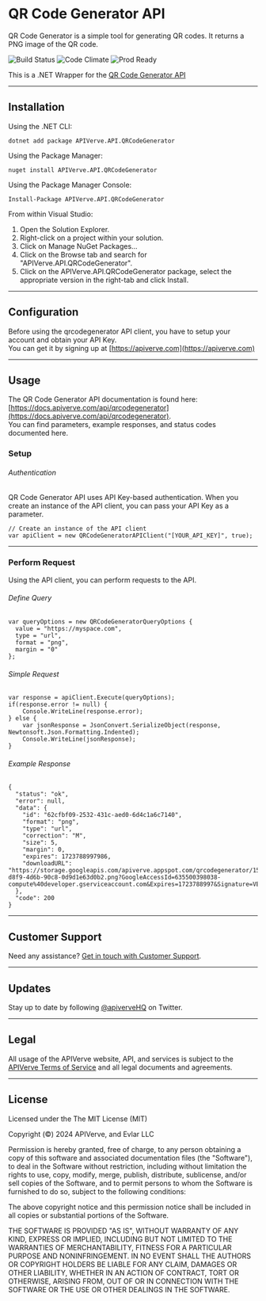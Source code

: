 QR Code Generator API
============

QR Code Generator is a simple tool for generating QR codes. It returns a PNG image of the QR code.

![Build Status](https://img.shields.io/badge/build-passing-green)
![Code Climate](https://img.shields.io/badge/maintainability-B-purple)
![Prod Ready](https://img.shields.io/badge/production-ready-blue)

This is a .NET Wrapper for the [QR Code Generator API](https://apiverve.com/marketplace/api/qrcodegenerator)

---

## Installation

Using the .NET CLI:
```
dotnet add package APIVerve.API.QRCodeGenerator
```

Using the Package Manager:
```
nuget install APIVerve.API.QRCodeGenerator
```

Using the Package Manager Console:
```
Install-Package APIVerve.API.QRCodeGenerator
```

From within Visual Studio:

1. Open the Solution Explorer.
2. Right-click on a project within your solution.
3. Click on Manage NuGet Packages...
4. Click on the Browse tab and search for "APIVerve.API.QRCodeGenerator".
5. Click on the APIVerve.API.QRCodeGenerator package, select the appropriate version in the right-tab and click Install.


---

## Configuration

Before using the qrcodegenerator API client, you have to setup your account and obtain your API Key.  
You can get it by signing up at [https://apiverve.com](https://apiverve.com)

---

## Usage

The QR Code Generator API documentation is found here: [https://docs.apiverve.com/api/qrcodegenerator](https://docs.apiverve.com/api/qrcodegenerator).  
You can find parameters, example responses, and status codes documented here.

### Setup

###### Authentication
QR Code Generator API uses API Key-based authentication. When you create an instance of the API client, you can pass your API Key as a parameter.

```
// Create an instance of the API client
var apiClient = new QRCodeGeneratorAPIClient("[YOUR_API_KEY]", true);
```

---


### Perform Request
Using the API client, you can perform requests to the API.

###### Define Query

```
var queryOptions = new QRCodeGeneratorQueryOptions {
  value = "https://myspace.com",
  type = "url",
  format = "png",
  margin = "0"
};
```

###### Simple Request

```
var response = apiClient.Execute(queryOptions);
if(response.error != null) {
	Console.WriteLine(response.error);
} else {
    var jsonResponse = JsonConvert.SerializeObject(response, Newtonsoft.Json.Formatting.Indented);
    Console.WriteLine(jsonResponse);
}
```

###### Example Response

```
{
  "status": "ok",
  "error": null,
  "data": {
    "id": "62cfbf09-2532-431c-aed0-6d4c1a6c7140",
    "format": "png",
    "type": "url",
    "correction": "M",
    "size": 5,
    "margin": 0,
    "expires": 1723788997986,
    "downloadURL": "https://storage.googleapis.com/apiverve.appspot.com/qrcodegenerator/157c42c1-d8f9-4d6b-90c8-0d9d1e63d0b2.png?GoogleAccessId=635500398038-compute%40developer.gserviceaccount.com&Expires=1723788997&Signature=VEa1VkikAPtd7MAsC7DyiQwj5RtLxh9IC063Cz8eAafaJ9NuZ1zm5F1Eq4ukM%2FPWES5ro%2BU2mgDKHEPoNXQHWBeEgIK7E1JjUMZJaY%2BrgIYnv7dViAnbNmcd6T%2BayBy9Ewv62kE7hRoHWHmmQM8tOsJxExo7KiXoW6qnz8ldm4brkSVvo3Jop6nAMOGptq2oo0PjWOhG0oYGJ0TWjyNBwWQg5t8pK%2BdarCZwfM8JHViQSgVZBIsdiu%2FNBe64U1Jx%2FKoRdY8gpjyt4b01vqP1tZ0erdQmk%2FLJOjJB9EzoftaHQ8rRw7MkVkFqxiFhdRHp9qHu51Ga2Lm2ctUUsJO%2Fpw%3D%3D"
  },
  "code": 200
}
```

---

## Customer Support

Need any assistance? [Get in touch with Customer Support](https://apiverve.com/contact).

---

## Updates
Stay up to date by following [@apiverveHQ](https://twitter.com/apiverveHQ) on Twitter.

---

## Legal

All usage of the APIVerve website, API, and services is subject to the [APIVerve Terms of Service](https://apiverve.com/terms) and all legal documents and agreements.

---

## License
Licensed under the The MIT License (MIT)

Copyright (&copy;) 2024 APIVerve, and Evlar LLC

Permission is hereby granted, free of charge, to any person obtaining a copy of this software and associated documentation files (the "Software"), to deal in the Software without restriction, including without limitation the rights to use, copy, modify, merge, publish, distribute, sublicense, and/or sell copies of the Software, and to permit persons to whom the Software is furnished to do so, subject to the following conditions:

The above copyright notice and this permission notice shall be included in all copies or substantial portions of the Software.

THE SOFTWARE IS PROVIDED "AS IS", WITHOUT WARRANTY OF ANY KIND, EXPRESS OR IMPLIED, INCLUDING BUT NOT LIMITED TO THE WARRANTIES OF MERCHANTABILITY, FITNESS FOR A PARTICULAR PURPOSE AND NONINFRINGEMENT. IN NO EVENT SHALL THE AUTHORS OR COPYRIGHT HOLDERS BE LIABLE FOR ANY CLAIM, DAMAGES OR OTHER LIABILITY, WHETHER IN AN ACTION OF CONTRACT, TORT OR OTHERWISE, ARISING FROM, OUT OF OR IN CONNECTION WITH THE SOFTWARE OR THE USE OR OTHER DEALINGS IN THE SOFTWARE.
